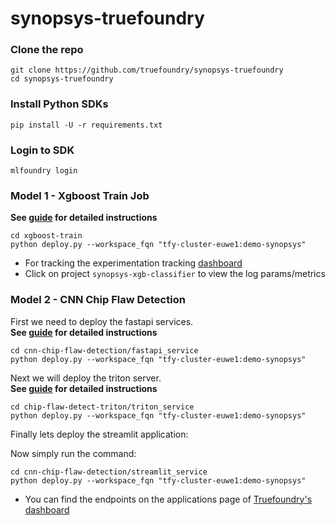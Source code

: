 # synopsys-truefoundry

### Clone the repo

```shell
git clone https://github.com/truefoundry/synopsys-truefoundry
cd synopsys-truefoundry
```

### Install Python SDKs 

```
pip install -U -r requirements.txt
```

### Login to SDK

```shell
mlfoundry login 
```

### Model 1 - Xgboost Train Job

**See [guide](./xgboost-train/README.md) for detailed instructions**

```shell
cd xgboost-train
python deploy.py --workspace_fqn "tfy-cluster-euwe1:demo-synopsys"
```

* For tracking the experimentation tracking [dashboard](https://app.truefoundry.com/mlfoundry)
* Click on project `synopsys-xgb-classifier` to view the log params/metrics

### Model 2 - CNN Chip Flaw Detection

First we need to deploy the fastapi services.  
**See [guide](./cnn-chip-flaw-detection/fastapi_service/README.md) for detailed instructions**

```shell
cd cnn-chip-flaw-detection/fastapi_service
python deploy.py --workspace_fqn "tfy-cluster-euwe1:demo-synopsys"
```

Next we will deploy the triton server.  
**See [guide](./cnn-chip-flaw-detection/triton_service/README.md) for detailed instructions**

```shell
cd chip-flaw-detect-triton/triton_service
python deploy.py --workspace_fqn "tfy-cluster-euwe1:demo-synopsys"
```

Finally lets deploy the streamlit application:

Now simply run the command:

```shell
cd cnn-chip-flaw-detection/streamlit_service
python deploy.py --workspace_fqn "tfy-cluster-euwe1:demo-synopsys"
```

* You can find the endpoints on the applications page of [Truefoundry's dashboard](https://app.truefoundry.com/applications)
